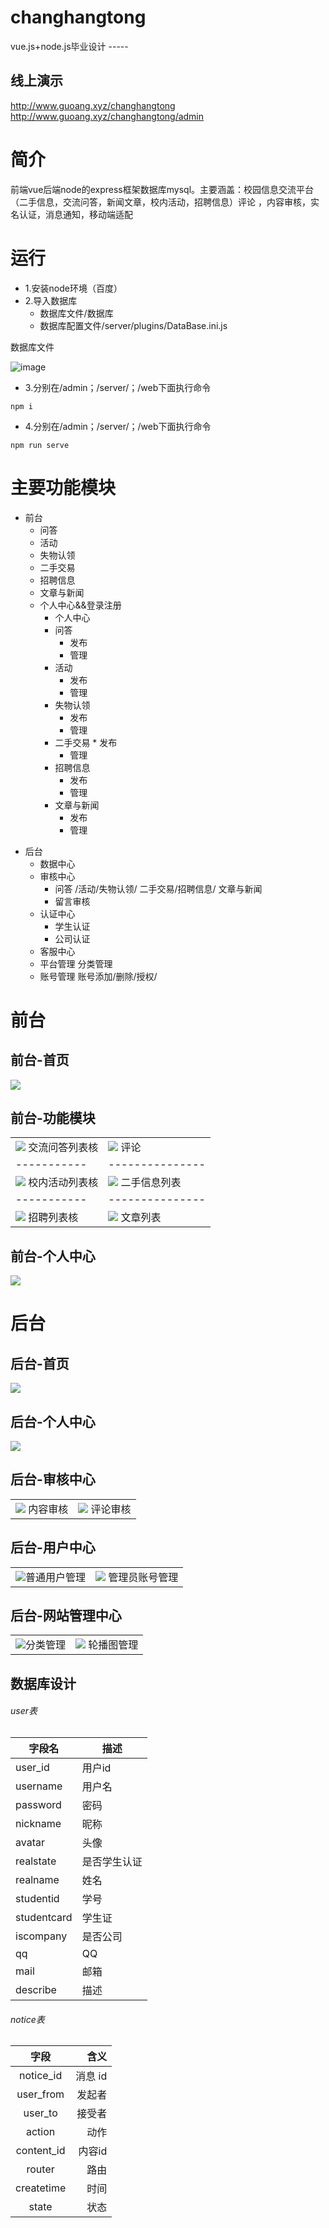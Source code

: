 # changhangtong
vue.js+node.js毕业设计 -----
## 线上演示
http://www.guoang.xyz/changhangtong<br>
http://www.guoang.xyz/changhangtong/admin


# 简介
  前端vue后端node的express框架数据库mysql。主要涵盖：校园信息交流平台（二手信息，交流问答，新闻文章，校内活动，招聘信息）评论 ，内容审核，实名认证，消息通知，移动端适配



# 运行
 * 1.安装node环境（百度）
 * 2.导入数据库
   + 数据库文件/数据库   
   + 数据库配置文件/server/plugins/DataBase.ini.js

 数据库文件
 
![image](https://user-images.githubusercontent.com/50048496/141990468-25d1d534-0f8a-4836-8c75-fd2d05186ea3.png)

 * 3.分别在/admin；/server/；/web下面执行命令



```
npm i
``` 
 * 4.分别在/admin；/server/；/web下面执行命令
```
npm run serve
```

# 主要功能模块
- 前台
  * 问答
  * 活动
  * 失物认领
  * 二手交易
  * 招聘信息
  * 文章与新闻
  * 个人中心&&登录注册
    + 个人中心
     * 问答
       *  发布
        * 管理 
      * 活动
         *  发布
        * 管理 
     * 失物认领
        *  发布
        * 管理 
    * 二手交易
           *  发布
        * 管理 
     * 招聘信息
        *  发布
        * 管理 
    *   文章与新闻
        *  发布
        * 管理 
 * 后台
     * 数据中心
     * 审核中心
        * 问答 /活动/失物认领/ 二手交易/招聘信息/ 文章与新闻
        * 留言审核
     * 认证中心
       * 学生认证
       * 公司认证
     * 客服中心
     * 平台管理
           分类管理
     * 账号管理
             账号添加/删除/授权/

# 前台   
## 前台-首页
<img  src="./tu/qt-sy.png"> 

## 前台-功能模块
|                                                                                     |                                           |
| ----------- | --------------- |
| ![](./tu/qt-wd-list.png)   交流问答列表核                                                       | ![](./tu/qt-pl.png) 评论        |
| ----------- | --------------- |
| ![](./tu/qt-hd-list.png)   校内活动列表核                                                       | ![](./tu/qt-es-list.png) 二手信息列表         |
| ----------- | --------------- |
| ![](./tu/qt-wd-list.png)   招聘列表核                                                       | ![](./tu/qt-wz-list.png) 文章列表         |
## 前台-个人中心
<img  src="./tu/qt-grzx.png">  

# 后台   
## 后台-首页
<img  src="./tu/ht-shouye.png">   

## 后台-个人中心
<img  src="./tu/ht-gerenzhongxin.png"> 

## 后台-审核中心
|                                                                                     |                                           |
| --------------------------------------------------------------------------------------- | ------------------------------------------- |
| ![](./tu/ht-shenhezhongxin1.png)   内容审核                                                       | ![](./tu/ht-shenhezhongxin2.png) 评论审核          |


 

## 后台-用户中心

|                                                                                     |                                           |
| --------------------------------------------------------------------------------------- | ------------------------------------------- |
|  ![](./tu/ht-yh1.png)普通用户管理                                                       | ![](./tu/ht-yh2.png) 管理员账号管理          |




## 后台-网站管理中心

|                                                                                     |                                           |
| --------------------------------------------------------------------------------------- | ------------------------------------------- |
| ![](./tu/ht-gl1.png)分类管理                                                       | ![](./tu/ht-gl2.png) 轮播图管理        |




## 数据库设计
###### user表
字段名    | 描述
-------- | -----
 user_id| 用户id
username  | 用户名
password|密码
nickname|昵称
avatar|头像
realstate|是否学生认证
realname|姓名
studentid|学号
studentcard|学生证
iscompany|是否公司
qq|QQ
mail|邮箱
describe|描述
###### notice表
| 字段 | 含义      |
|:--------:| -------------:|
| notice_id | 消息 id |
|user_from|发起者
|user_to|接受者
|action|动作
|content_id|内容id
|router|路由
|createtime|时间
|state|状态
